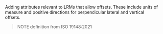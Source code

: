 Adding attributes relevant to LRMs that allow offsets. These include units of measure and positive directions for perpendicular lateral and vertical offsets.

> NOTE&nbsp;definition from ISO 19148:2021
